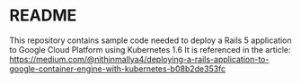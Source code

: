 # README

This repository contains sample code needed to deploy a Rails 5 application to Google Cloud Platform using Kubernetes 1.6
It is referenced in the article: https://medium.com/@nithinmallya4/deploying-a-rails-application-to-google-container-engine-with-kubernetes-b08b2de353fc
